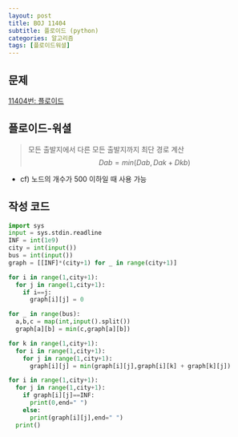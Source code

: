```yaml
---
layout: post
title: BOJ 11404
subtitle: 플로이드 (python)
categories: 알고리즘
tags: [플로이드워셜]
---
```


문제
---
[11404번: 플로이드](https://www.acmicpc.net/problem/11404)

플로이드-워셜
---
> 모든 출발지에서 다른 모든 출발지까지 최단 경로 계산
$$Dab = min(Dab,Dak+Dkb)$$
- cf) 노드의 개수가 500 이하일 때 사용 가능


작성 코드
---
```python
import sys
input = sys.stdin.readline
INF = int(1e9)
city = int(input())
bus = int(input())
graph = [[INF]*(city+1) for _ in range(city+1)]

for i in range(1,city+1):
  for j in range(1,city+1):
    if i==j:
      graph[i][j] = 0

for _ in range(bus):
  a,b,c = map(int,input().split())
  graph[a][b] = min(c,graph[a][b])

for k in range(1,city+1):
  for i in range(1,city+1):
    for j in range(1,city+1):
      graph[i][j] = min(graph[i][j],graph[i][k] + graph[k][j])

for i in range(1,city+1):
  for j in range(1,city+1):
    if graph[i][j]==INF:
      print(0,end=" ")
    else:
      print(graph[i][j],end=" ")
  print()
```